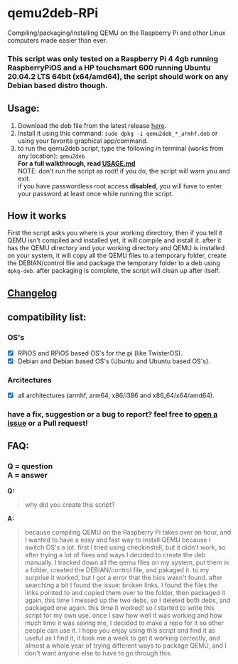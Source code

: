 # qemu2deb-RPi
Compiling/packaging/installing QEMU on the Raspberry Pi and other Linux computers made easier than ever.
### This script was only tested on a Raspberry Pi 4 4gb running RaspberryPiOS and a HP touchsmart 600 running Ubuntu 20.04.2 LTS 64bit (x64/amd64), the script should work on any Debian based distro though.

## Usage:
<!--
1) Download the script: you can get the latest release [here](https://raw.githubusercontent.com/Itai-Nelken/qemu2deb-RPi/0.3.1/qemu2deb.sh) the newest "bleeding edge" stable version [here](https://raw.githubusercontent.com/Itai-Nelken/qemu2deb-RPi/main/qemu2deb.sh), and the Beta version [here](https://raw.githubusercontent.com/Itai-Nelken/qemu2deb-RPi/Dev/qemu2deb.sh) (the Beta version isn't always available). you can use `wget` to download the script or simply copy-and-paste the contents to a file called `qemu2deb.sh`.
2) give it executable permissions: `sudo chmod +x qemu2deb.sh`
-->
1) Download the deb file from the latest release [here](https://github.com/Itai-Nelken/qemu2deb-RPi/releases/latest).
2) Install it using this command: `sudo dpkg -i qemu2deb_*_armhf.deb` or using your favorite graphical app/command.
3) to run the qemu2deb script, type the following in terminal (works from any location): `qemu2deb`<br>
**For a full walkthrough, read [USAGE.md](USAGE.md)**<br>
NOTE: don't run the script as root! if you do, the script will warn you and exit.<br>
if you have passwordless root access **disabled**, you will have to enter your password at least once while running the script.

## How it works
First the script asks you where is your working directory, then if you tell it QEMU isn't compiled and installed yet, it will compile and install it.
after it has the QEMU directory and your working directory and QEMU is installed on your system, it will copy all the QEMU files to a temporary folder, create the DEBIAN/control file and package the temporary folder to a deb using `dpkg-deb`.
after packaging is complete, the script will clean up after itself.

## [Changelog](CHANGELOG.md)

## compatibility list:
### OS's
- [x] RPiOS and RPiOS based OS's for the pi (like TwisterOS).
- [x] Debian and Debian based OS's (Ubuntu and Ubuntu based OS's).
### Arcitectures
- [x] all architectures (armhf, arm64, x86/i386 and x86_64/x64/amd64).

### have a fix, suggestion or a bug to report? feel free to [open a issue](https://github.com/Itai-Nelken/qemu2deb-RPi/issues/new/choose) or a Pull request!


## FAQ:
### Q = question<br>A = answer

**Q:**
>why did you create this script?

**A:**
>because compiling QEMU on the Raspberry Pi takes over an hour, and I wanted to have a easy and fast way to install QEMU because I switch OS's a lot.
first I tried using checkinstall, but it didn't work, so after trying a lot of fixes and ways I decided to create the deb manually.
I tracked down all the qemu files on my system, put them in a folder, created the DEBIAN/control file, and pakaged it. to my surprise it worked, but I got a error that the bios wasn't found. after searching a bit I found the issue: broken links. I found the files the links pointed to and copied them over to the folder, then packaged it again.
this time I messed up the two debs, so I deleted both debs, and packaged one again. this time it worked!
so I started to write this script for my own use. once I saw how well it was working and how much time it was saving me, I decided to make a repo for it so other people can use it.
I hope you enjoy using this script and find it as useful as I find it, it took me a week to get it working correctly, and almost a whole year of trying different ways to package QEMU, and I don't want anyone else to have to go through this.

